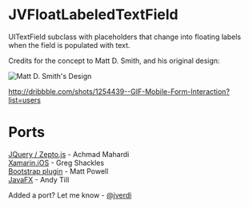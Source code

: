 JVFloatLabeledTextField
=======================

UITextField subclass with placeholders that change into floating labels when the field is populated with text.

Credits for the concept to Matt D. Smith, and his original design:

![Matt D. Smith's Design](http://dribbble.s3.amazonaws.com/users/6410/screenshots/1254439/form-animation-_gif_.gif)

http://dribbble.com/shots/1254439--GIF-Mobile-Form-Interaction?list=users


Ports
=======================
[JQuery / Zepto.js](https://github.com/maman/JVFloat.js) - Achmad Mahardi  
[Xamarin.iOS](https://github.com/gshackles/JVFloatSharp) - Greg Shackles  
[Bootstrap plugin](https://github.com/fauxparse/bootstrap-floating-labels) - Matt Powell  
[JavaFX](https://github.com/andytill/floaty-field) - Andy Till  

Added a port? Let me know - [@jverdi](http://www.twitter.com/jverdi)
